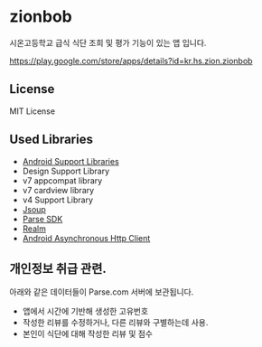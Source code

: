 # zionbob

시온고등학교 급식 식단 조희 및 평가 기능이 있는 앱 입니다.

https://play.google.com/store/apps/details?id=kr.hs.zion.zionbob

## License
MIT License

## Used Libraries
 - [Android Support Libraries](http://developer.android.com/intl/ko/tools/support-library/index.html)
  - Design Support Library
  - v7 appcompat library
  - v7 cardview library
  - v4 Support Library
 - [Jsoup](jsoup.org)
 - [Parse SDK](https://parse.com/docs/downloads)
 - [Realm](realm.io)
 - [Android Asynchronous Http Client](http://loopj.com/android-async-http/)

## 개인정보 취급 관련.
아래와 같은 데이터들이 Parse.com 서버에 보관됩니다.
 - 앱에서 시간에 기반해 생성한 고유번호
  - 작성한 리뷰를 수정하거나, 다른 리뷰와 구별하는데 사용.
 - 본인이 식단에 대해 작성한 리뷰 및 점수
